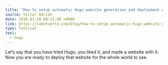 ```yaml
---
title: "How to setup automatic Hugo website generation and deployment with Git"
source: Víctor Adrián
date: 2018-01-28 08:21:00 +0000
link: https://lobotuerto.com/blog/how-to-setup-automatic-hugo-website-generation-and-deployment-with-git/
type: Tutorial
tool:
  - hugo
---
```

Let’s say that you have tried Hugo, you liked it, and made a website with it. Now you are ready to deploy that website for the whole world to see.





